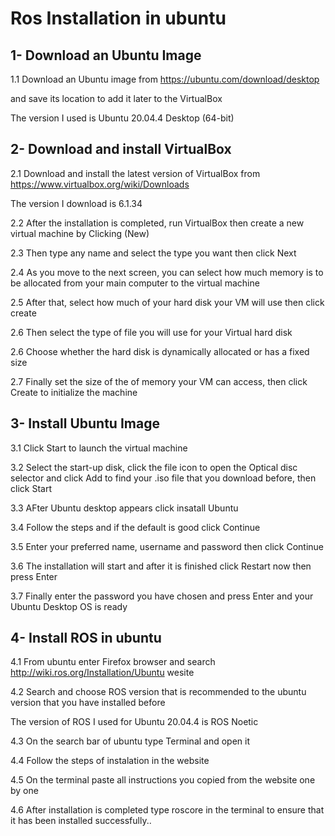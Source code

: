 # Ros Installation in ubuntu

## 1- Download an Ubuntu Image

1.1 Download an Ubuntu image from https://ubuntu.com/download/desktop

and save its location to add it later to the VirtualBox

The version I used is Ubuntu 20.04.4 Desktop (64-bit)


## 2- Download and install VirtualBox

2.1 Download and install the latest version of VirtualBox from https://www.virtualbox.org/wiki/Downloads

The version I download is 6.1.34

2.2 After the installation is completed, run VirtualBox then create a new virtual machine by Clicking (New) 

2.3 Then type any name and select the type you want then click Next 

2.4 As you move to the next screen, you can select how much memory is to be allocated from your main computer to the virtual machine 

2.5 After that, select how much of your hard disk your VM will use then click create

2.6 Then select the type of file you will use for your Virtual hard disk

2.6 Choose whether the hard disk is dynamically allocated or has a fixed size

2.7 Finally set the size of the of memory your VM can access, then click Create to initialize the machine

## 3- Install Ubuntu Image

3.1 Click Start to launch the virtual machine

3.2 Select the start-up disk, click the file icon to open the Optical disc selector and click Add to find your .iso file that you download before, then click Start

3.3 AFter Ubuntu desktop appears click insatall Ubuntu

3.4 Follow the steps and if the default is good click Continue

3.5 Enter your preferred name, username and password then click Continue

3.6 The installation will start and after it is finished click Restart now then press Enter

3.7 Finally enter the password you have chosen and press Enter and your Ubuntu Desktop OS is ready

## 4- Install ROS in ubuntu

4.1 From ubuntu enter Firefox browser and search http://wiki.ros.org/Installation/Ubuntu wesite

4.2 Search and choose ROS version that is recommended to the ubuntu version that you have installed before

The version of ROS I used for Ubuntu 20.04.4 is ROS Noetic

4.3 On the search bar of ubuntu type Terminal and open it

4.4 Follow the steps of instalation in the website

4.5 On the terminal paste all instructions you copied from the website one by one

4.6 After installation is completed type roscore in the terminal to ensure that it has been installed successfully..


